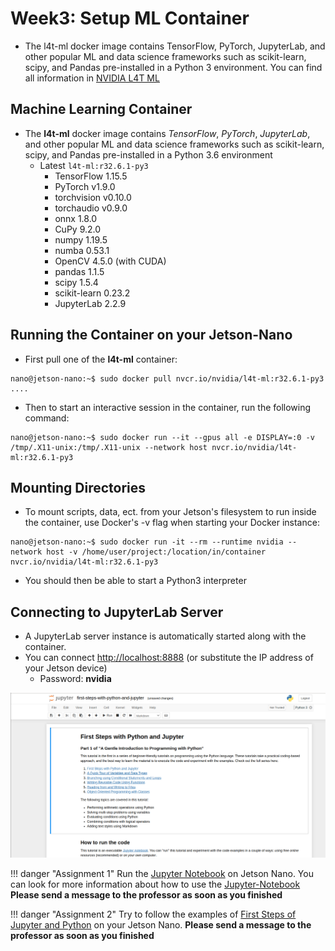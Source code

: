 # Week3: Setup ML Container

* The l4t-ml docker image contains TensorFlow, PyTorch, JupyterLab, and other popular ML and data science frameworks such as scikit-learn, scipy, and Pandas pre-installed in a Python 3 environment. You can find all information in [NVIDIA L4T ML](https://catalog.ngc.nvidia.com/orgs/nvidia/containers/l4t-ml)

## Machine Learning Container
* The **l4t-ml** docker image contains *TensorFlow*, *PyTorch*, *JupyterLab*, and other popular ML and data science frameworks such as scikit-learn, scipy, and Pandas pre-installed in a Python 3.6 environment
    * Latest ```l4t-ml:r32.6.1-py3```
        * TensorFlow 1.15.5
        * PyTorch v1.9.0
        * torchvision v0.10.0
        * torchaudio v0.9.0
        * onnx 1.8.0
        * CuPy 9.2.0
        * numpy 1.19.5
        * numba 0.53.1
        * OpenCV 4.5.0 (with CUDA)
        * pandas 1.1.5
        * scipy 1.5.4
        * scikit-learn 0.23.2
        * JupyterLab 2.2.9

## Running the Container on your Jetson-Nano
* First pull one of the **l4t-ml** container:
```shell
nano@jetson-nano:~$ sudo docker pull nvcr.io/nvidia/l4t-ml:r32.6.1-py3
....
```

* Then to start an interactive session in the container, run the following command:

```shell
nano@jetson-nano:~$ sudo docker run --it --gpus all -e DISPLAY=:0 -v /tmp/.X11-unix:/tmp/.X11-unix --network host nvcr.io/nvidia/l4t-ml:r32.6.1-py3
```

## Mounting Directories
* To mount scripts, data, ect. from your Jetson's filesystem to run inside the container, use Docker's -v flag when starting your Docker instance:
```shell
nano@jetson-nano:~$ sudo docker run -it --rm --runtime nvidia --network host -v /home/user/project:/location/in/container nvcr.io/nvidia/l4t-ml:r32.6.1-py3
```

* You should then be able to start a Python3 interpreter

## Connecting to JupyterLab Server
* A JupyterLab server instance is automatically started along with the container.
* You can connect [http://localhost:8888](http://localhost:8888) (or substitute the IP address of your Jetson device)
    * Password: **nvidia**

![foo](figures/jupyter-notebook.png)

!!! danger "Assignment 1"
	Run the [Jupyter Notebook](JupyterNotebooks/lab.tar.gz) on Jetson Nano. You can look for more information about how to use the [Jupyter-Notebook](https://realpython.com/jupyter-notebook-introduction/)
**Please send a message to the professor as soon as you finished**

!!! danger "Assignment 2"
	Try to follow the examples of [First Steps of Jupyter and Python](JupyterNotebooks/first-steps-with-python-and-jupyter.ipynb) on your Jetson Nano.
**Please send a message to the professor as soon as you finished**

